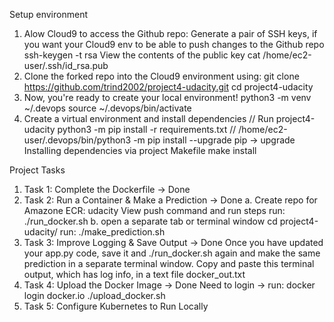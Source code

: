 Setup environment

1. Alow Cloud9 to access the Github repo:
Generate a pair of SSH keys, if you want your Cloud9 env to be able to push changes to the Github repo
ssh-keygen -t rsa
View the contents of the public key
cat /home/ec2-user/.ssh/id_rsa.pub
1. Clone the forked repo into the Cloud9 environment using:
git clone https://github.com/trind2002/project4-udacity.git
cd project4-udacity
1. Now, you're ready to create your local environment!
python3 -m venv ~/.devops
source ~/.devops/bin/activate
1. Create a virtual environment and install dependencies
// Run 
project4-udacity
python3 -m pip install -r requirements.txt
//
/home/ec2-user/.devops/bin/python3 -m pip install --upgrade pip -> upgrade
Installing dependencies via project Makefile
make install

Project Tasks
1. Task 1: Complete the Dockerfile -> Done
2. Task 2: Run a Container & Make a Prediction -> Done
a. Create repo for Amazone ECR: udacity
View push command and run steps
run:
./run_docker.sh
b. open a separate tab or terminal window
cd project4-udacity/
run: ./make_prediction.sh
3. Task 3: Improve Logging & Save Output -> Done
Once you have updated your app.py code, save it and ./run_docker.sh again and make the same prediction in a separate terminal window.
Copy and paste this terminal output, which has log info, in a text file docker_out.txt
4. Task 4: Upload the Docker Image -> Done
Need to login -> run: docker login docker.io
./upload_docker.sh
5. Task 5: Configure Kubernetes to Run Locally